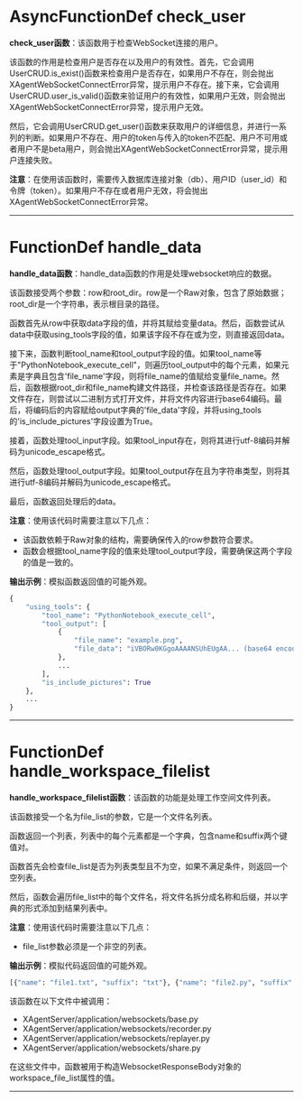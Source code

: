 # AsyncFunctionDef check_user
**check_user函数**：该函数用于检查WebSocket连接的用户。

该函数的作用是检查用户是否存在以及用户的有效性。首先，它会调用UserCRUD.is_exist()函数来检查用户是否存在，如果用户不存在，则会抛出XAgentWebSocketConnectError异常，提示用户不存在。接下来，它会调用UserCRUD.user_is_valid()函数来验证用户的有效性，如果用户无效，则会抛出XAgentWebSocketConnectError异常，提示用户无效。

然后，它会调用UserCRUD.get_user()函数来获取用户的详细信息，并进行一系列的判断。如果用户不存在、用户的token与传入的token不匹配、用户不可用或者用户不是beta用户，则会抛出XAgentWebSocketConnectError异常，提示用户连接失败。

**注意**：在使用该函数时，需要传入数据库连接对象（db）、用户ID（user_id）和令牌（token）。如果用户不存在或者用户无效，将会抛出XAgentWebSocketConnectError异常。
***
# FunctionDef handle_data
**handle_data函数**：handle_data函数的作用是处理websocket响应的数据。

该函数接受两个参数：row和root_dir。row是一个Raw对象，包含了原始数据；root_dir是一个字符串，表示根目录的路径。

函数首先从row中获取data字段的值，并将其赋给变量data。然后，函数尝试从data中获取using_tools字段的值，如果该字段不存在或为空，则直接返回data。

接下来，函数判断tool_name和tool_output字段的值。如果tool_name等于"PythonNotebook_execute_cell"，则遍历tool_output中的每个元素，如果元素是字典且包含'file_name'字段，则将file_name的值赋给变量file_name。然后，函数根据root_dir和file_name构建文件路径，并检查该路径是否存在。如果文件存在，则尝试以二进制方式打开文件，并将文件内容进行base64编码。最后，将编码后的内容赋给output字典的'file_data'字段，并将using_tools的'is_include_pictures'字段设置为True。

接着，函数处理tool_input字段。如果tool_input存在，则将其进行utf-8编码并解码为unicode_escape格式。

然后，函数处理tool_output字段。如果tool_output存在且为字符串类型，则将其进行utf-8编码并解码为unicode_escape格式。

最后，函数返回处理后的data。

**注意**：使用该代码时需要注意以下几点：
- 该函数依赖于Raw对象的结构，需要确保传入的row参数符合要求。
- 函数会根据tool_name字段的值来处理tool_output字段，需要确保这两个字段的值是一致的。

**输出示例**：模拟函数返回值的可能外观。
```python
{
    "using_tools": {
        "tool_name": "PythonNotebook_execute_cell",
        "tool_output": [
            {
                "file_name": "example.png",
                "file_data": "iVBORw0KGgoAAAANSUhEUgAA... (base64 encoded image data)"
            },
            ...
        ],
        "is_include_pictures": True
    },
    ...
}
```
***
# FunctionDef handle_workspace_filelist
**handle_workspace_filelist函数**：该函数的功能是处理工作空间文件列表。

该函数接受一个名为file_list的参数，它是一个文件名列表。

函数返回一个列表，列表中的每个元素都是一个字典，包含name和suffix两个键值对。

函数首先会检查file_list是否为列表类型且不为空，如果不满足条件，则返回一个空列表。

然后，函数会遍历file_list中的每个文件名，将文件名拆分成名称和后缀，并以字典的形式添加到结果列表中。

**注意**：使用该代码时需要注意以下几点：
- file_list参数必须是一个非空的列表。

**输出示例**：模拟代码返回值的可能外观。

```python
[{"name": "file1.txt", "suffix": "txt"}, {"name": "file2.py", "suffix": "py"}]
```

该函数在以下文件中被调用：
- XAgentServer/application/websockets/base.py
- XAgentServer/application/websockets/recorder.py
- XAgentServer/application/websockets/replayer.py
- XAgentServer/application/websockets/share.py

在这些文件中，函数被用于构造WebsocketResponseBody对象的workspace_file_list属性的值。
***
